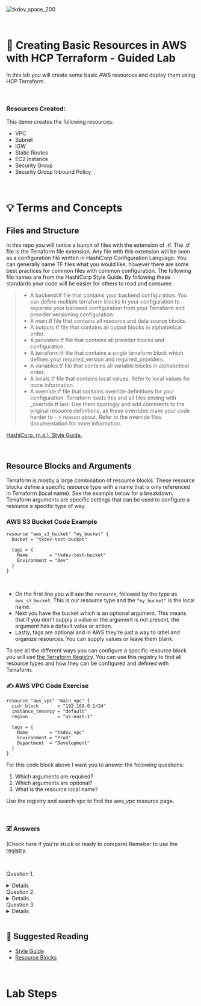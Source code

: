 ![tkdev_space_200](https://github.com/user-attachments/assets/31af05be-97b5-4d4e-82ef-4f23203eb7ac)

<br>


# 🧪 Creating Basic Resources in AWS with HCP Terraform - Guided Lab

In this lab you will create some basic AWS resources and deploy them using HCP Terraform. 

<br>

### Resources Created:
This demo creates the following resources:

- VPC
- Subnet
- IGW
- Static Routes
- EC2 Instance
- Security Group
- Security Group Inbound Policy
  
<br>

# 💡 Terms and Concepts

## Files and Structure

In this repo you will notice a bunch of files with the extension of .tf. The .tf file is the Terraform file extension. Any file with this extension will be seen as a configuration file written in HashiCorp Configuration Language. You can generally name TF files what you would like, however there are some best practices for common files with common configuration. The following file names are from the HashiCorp Style Guide. By following these standards your code will be easier for others to read and consume. 

> - A backend.tf file that contains your backend configuration. You can define multiple terraform blocks in your configuration to separate your backend configuration from your Terraform and provider versioning configuration.
> - A main.tf file that contains all resource and data source blocks.
> - A outputs.tf file that contains all output blocks in alphabetical order.
> - A providers.tf file that contains all provider blocks and configuration.
> - A terraform.tf file that contains a single terraform block which defines your required_version and required_providers.
> - A variables.tf file that contains all variable blocks in alphabetical order.
> - A locals.tf file that contains local values. Refer to local values for more information.
> - A override.tf file that contains override definitions for your configuration. Terraform loads this and all files ending with _override.tf last. Use them sparingly and add comments to the original resource definitions, as these overrides make your code harder to - > reason about. Refer to the override files documentation for more information.

[HashiCorp. (n.d.). Style Guide.](https://developer.hashicorp.com/terraform/language/style)

<br>

## Resource Blocks and Arguments

Terraform is mostly a large combination of resource blocks. These resource blocks define a specific resource type with a name that is only referenced in Terraform (local name). See the example below for a breakdown. 
Terraform arguments are specific settings that can be used to configure a resource a specific type of way. 


### AWS S3 Bucket Code Example

```
resource "aws_s3_bucket" "my_bucket" {
  bucket = "tkdev-test-bucket"

  tags = {
    Name        = "tkdev-test-bucket"
    Environment = "Dev"
  }
}
```
<br>

- On the first line you will see the `resource`, followed by the type as `aws_s3_bucket`. This is our resource type and the `"my_bucket"` is the local name.
- Next you have the bucket which is an optional argument. This means that if you don't supply a value or the argument is not present, the argument has a default value or action.
- Lastly, tags are optional and in AWS they're just a way to label and organize resources. You can supply values or leave them blank.

To see all the different ways you can configure a specific resource block you will use [the Terraform Registry](https://registry.terraform.io/providers/hashicorp/aws/latest/docs/resources/s3_bucket). You can use this registry to find all resource types and how they can be configured and defined with Terraform. 

### ✍️ AWS VPC Code Exercise

```
resource "aws_vpc" "main_vpc" {
  cidr_block       = "192.168.0.1/24"
  instance_tenancy = "default"
  region           = "us-east-1"

  tags = {
    Name        = "tkdev_vpc"
    Environment = "Prod"
    Department  = "Development"
  }
}
```

For this code block above I want you to answer the following questions:
1. Which arguments are required?
2. Which arguments are optional?
3. What is the resource local name?

Use the registry and search vpc to find the aws_vpc resource page. 

<br>

### 🗹 Answers
(Check here if you're stuck or ready to compare)
Remeber to use the [registry](https://registry.terraform.io/).

<br>

Question 1.
<details>
None, actually
</details>
Question 2.
<details>
All of the arguments are optional
</details>
Question 3.
<details>
main_vpc
</details>

<br>

## 📖 Suggested Reading
- [Style Guide](https://docs.aws.amazon.com/accounts/latest/reference/accounts-welcome.html)
- [Resource Blocks](https://developer.hashicorp.com/terraform/language/resources/syntax)

<br>

# Lab Steps
